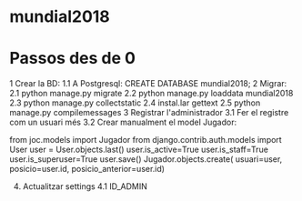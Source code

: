 # mundial2018

# Passos des de 0
1 Crear la BD:
1.1 A Postgresql: CREATE DATABASE mundial2018;
2 Migrar:
2.1 python manage.py migrate
2.2 python manage.py loaddata mundial2018
2.3 python manage.py collectstatic
2.4 instal.lar gettext
2.5 python manage.py compilemessages
3 Registrar l'administrador
3.1 Fer el registre com un usuari més
3.2 Crear manualment el model Jugador:

from joc.models import Jugador
from django.contrib.auth.models import User
user = User.objects.last()
user.is_active=True
user.is_staff=True
user.is_superuser=True
user.save()
Jugador.objects.create(
     usuari=user,
     posicio=user.id,
     posicio_anterior=user.id)

4. Actualitzar settings
4.1 ID_ADMIN
